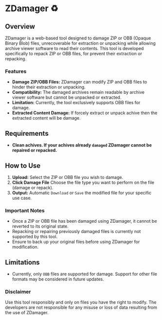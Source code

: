 # ZDamager ♻️

## Overview
ZDamager is a web-based tool designed to damage ZIP or OBB (Opaque Binary Blob) files, unrecoverable for extraction or unpacking while allowing archive viewer software to read their contents. This tool is developed specifically to repack ZIP or OBB files, for prevent their extraction or repacking.

### Features
- **Damage ZIP/OBB Files:** ZDamager can modify ZIP and OBB files to hinder their extraction or unpacking.
- **Compatibility:** The damaged archives remain readable by archive viewer software but cannot be unpacked or extracted.
- **Limitation:** Currently, the tool exclusively supports OBB files for damage.
- **Extracted Content Damage:** If forcely extract or unpack achive then the extracted content will be damage.

## Requirements
- **Clean achives. If your achives already `damaged` ZDamager cannot be repaired or repacked.**

## How to Use
1. **Upload:** Select the ZIP or OBB file you wish to damage.
2. **Click Damage File** Choose the file type you want to perform on the file (damage or repack).
3. **Output:** Automatic `Download` or `Save` the modified file for your specific use case.

### Important Notes
- Once a ZIP or OBB file has been damaged using ZDamager, it cannot be reverted to its original state.
- Repacking or repairing previously damaged files is currently not supported by this tool.
- Ensure to back up your original files before using ZDamager for modification.

## Limitations
- Currently, only `OBB` files are supported for damage. Support for other file formats may be considered in future updates.

### Disclaimer
Use this tool responsibly and only on files you have the right to modify. The developers are not responsible for any misuse or loss of data resulting from the use of ZDamager.
